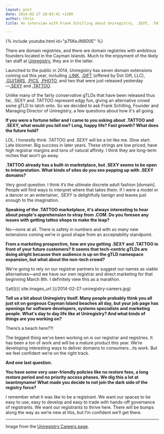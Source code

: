 ```yaml
---
layout: post
date: 2014-02-27 10:03:41 +1200
author: Chris
title: An interview with Frank Schilling about Uniregistry, .SEXY, .TATTOO and not joining the registry dark side

---
```


<!-- excerpt -->

{% include youtube.html id="p75KeJN9D0E" %}

There are domain registries, and there are domain registries with ambitious founders located in the Cayman Islands. Much to the enjoyment of the likely tan staff at [Uniregistry](http://uniregistry.com/home), they are in the latter.

Launched to the public in 2014, Uniregistry has seven domain extensions coming out this year, including [.LINK](https://iwantmyname.com/domains/dot-link), [.GIFT](https://iwantmyname.com/domains/dot-gift) (offered by Dot Gift, LLC), [.GUITARS](https://iwantmyname.com/domains/dot-guitars), [.PICS](https://iwantmyname.com/domains/dot-pics), [.PHOTO](https://iwantmyname.com/domains/dot-photo), and two that were just released yesterday—[.SEXY](https://iwantmyname.com/domains/dot-sexy) and [.TATTOO](https://iwantmyname.com/domains/dot-tattoo).

Unlike many of the fairly conservative gTLDs that have been released thus far, .SEXY and .TATTOO represent edgy fun, giving an alternative crowd some gTLD to latch onto. So we decided to ask Frank Schilling, Founder and Managing Director of Uniregistry, a few questions about how it's all going. 

<!-- /excerpt -->

**If you were a fortune teller and I came to you asking about .TATTOO and .SEXY, what would you tell me? Long, happy life? Fast growth? What does the future hold?**

LOL. I honestly think .TATTOO and .SEXY will be a lot like me. Slow start. Late bloomer. Big success in later years. These strings are low priced, have high registrar margins and tons of natural affinity. I think they are long-term niches that won’t go away.

**.TATTOO already has a built-in marketplace, but .SEXY seems to be open to interpretation. What kinds of sites do you see popping up with .SEXY domains?**

Very good question. I think it’s the ultimate discrete adult fashion [domain]. People will find ways to interpret where that takes them. If I were a model or a dancer or an entertainer, .SEXY is delightfully benign and leaves just enough to the imagination.

**Speaking of the .TATTOO marketplace, it's always interesting to hear about people's apprehension to stray from .COM. Do you foresee any issues with getting tattoo shops to make the leap?**

No—none at all. There is safety in numbers and with so many new extensions coming we’re in good shape from an acceptability standpoint.

**From a marketing prospective, how are you getting .SEXY and .TATTOO in front of your future customers? It seems that tech-centric gTLDs are doing alright because their audience is up on the gTLD namespace expansion, but what about the non-tech crowd?**

We're going to rely on our registrar partners to suggest our names as viable alternatives—and we have our own registrar and direct marketing for that beginning March 8th. I definitely view this as a marathon.

![alt]({{ site.images_url }}/2014-02-27-uniregistry-careers.jpg)

**Tell us a bit about Uniregistry itself. Many people probably think you all just sit on gorgeous Cayman Island beaches all day, but your job page has openings for software developers, systems specialists and marketing people. What's day to day life like at Uniregistry? And what kinds of things are you working on?**

There’s a beach here??!

The biggest thing we’ve been working on is our registrar and registries.  It has been a ton of work and will be a mature product this year. We’re developing interesting ways to deliver domains to consumers...its work. But we feel confident we’re on the right track.

**And one last question.** 

**You have some very user-friendly policies like no restore fees, a long restore period and no priority access phases. We dig this a lot at iwantmyname! What made you decide to not join the dark side of the registry force?**

I remember what it was like to be a registrant. We want our spaces to be easy to use, easy to develop and easy to trade with hands-off governance of registrants. We want our registrants to thrive here. There will be bumps along the way as we’re new at this, but I’m confident we’ll get there.

***

Image from the [Uniregistry Careers page](http://uniregistry.com/careers).
